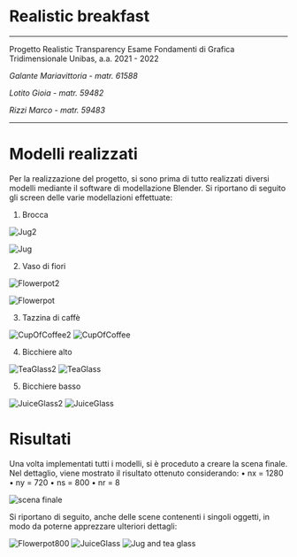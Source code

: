 # Realistic breakfast
___

Progetto Realistic Transparency
Esame Fondamenti di Grafica Tridimensionale
Unibas, a.a. 2021 - 2022

_Galante Mariavittoria - matr. 61588_

_Lotito Gioia - matr. 59482_

_Rizzi Marco  - matr. 59483_

---

# Modelli realizzati
Per la realizzazione del progetto, si sono prima di tutto realizzati diversi modelli mediante il software di modellazione Blender.
Si riportano di seguito gli screen delle varie modellazioni effettuate:

1. Brocca

![Jug2](https://user-images.githubusercontent.com/68600510/162405096-cf0e5e87-d1bc-44ed-99e3-c6c192e73ada.png)

![Jug](https://user-images.githubusercontent.com/68600510/162405114-e5aa1983-f28d-40ff-a07c-c41922cbd92b.png)

2. Vaso di fiori

![Flowerpot2](https://user-images.githubusercontent.com/68600510/162405092-12058b84-5580-49b4-b429-27416d0ea036.png)

![Flowerpot](https://user-images.githubusercontent.com/68600510/162405118-f36387a3-4197-4a34-a55e-11fd64f99fbc.png)

3. Tazzina di caffè

![CupOfCoffee2](https://user-images.githubusercontent.com/68600510/162405078-437c6ec2-be8a-40ad-8dc6-3e2c34d9876a.png)
![CupOfCoffee](https://user-images.githubusercontent.com/68600510/162405062-027f6d7f-877a-4036-87ce-2ad4e79fbe6f.png)

4. Bicchiere alto

![TeaGlass2](https://user-images.githubusercontent.com/68600510/162405102-d93a5a1d-059f-49a0-a66d-d17f51afbfd0.png)
![TeaGlass](https://user-images.githubusercontent.com/68600510/162405111-1aed49b2-7135-494d-8328-f9e288b689af.png)

5. Bicchiere basso

![JuiceGlass2](https://user-images.githubusercontent.com/68600510/162405087-e73ef8db-f3b0-4635-a030-c6f8c04ec377.png)
![JuiceGlass](https://user-images.githubusercontent.com/68600510/162405081-13643405-339a-4d47-99db-5fc8ff9cc606.png)



# Risultati
Una volta implementati tutti i modelli, si è proceduto a creare la scena finale.
Nel dettaglio, viene mostrato il risultato ottenuto considerando:
• nx = 1280
• ny = 720
• ns = 800
• nr = 8

![scena finale](https://user-images.githubusercontent.com/68600510/162407484-ea939d32-d0b1-4d8d-a7bb-3f2f1d93a30d.png)

Si riportano di seguito, anche delle scene contenenti i singoli oggetti, in modo da poterne apprezzare ulteriori dettagli:

![Flowerpot800](https://user-images.githubusercontent.com/68600510/162407447-709abe4b-90c2-42a8-a540-ff490df3e2df.png)
![JuiceGlass](https://user-images.githubusercontent.com/68600510/162407470-b6676389-8ed0-4326-8bc4-f03e6c1f5d8a.png)
![Jug and tea glass](https://user-images.githubusercontent.com/68600510/162408099-4d006c8f-0a6b-4724-8a6f-029436e694c4.png)
